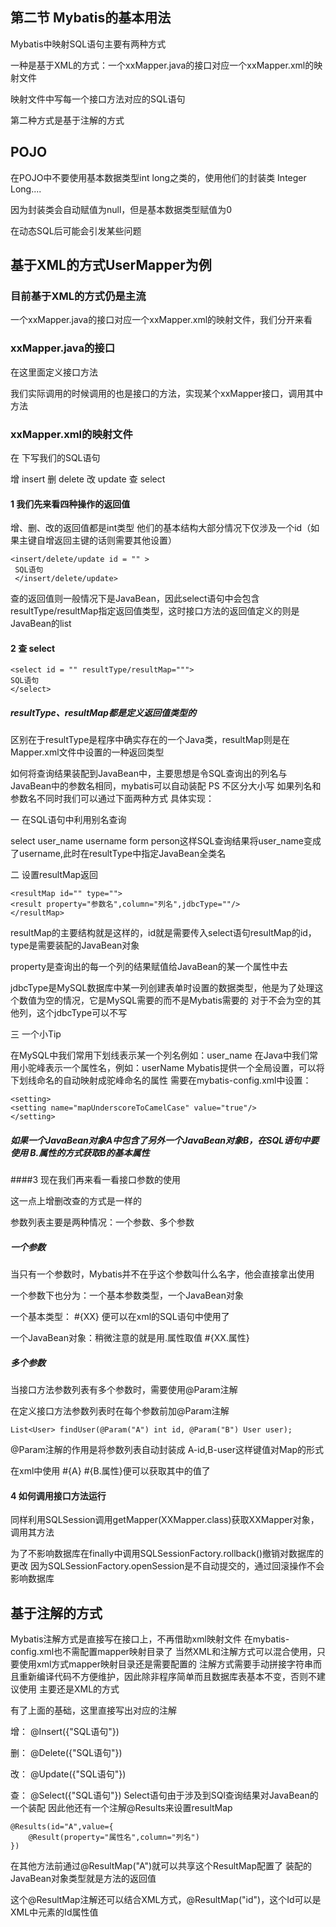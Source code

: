 ## 第二节 Mybatis的基本用法

Mybatis中映射SQL语句主要有两种方式

一种是基于XML的方式：一个xxMapper.java的接口对应一个xxMapper.xml的映射文件

映射文件中写每一个接口方法对应的SQL语句 

第二种方式是基于注解的方式

## POJO

在POJO中不要使用基本数据类型int long之类的，使用他们的封装类 Integer Long....

因为封装类会自动赋值为null，但是基本数据类型赋值为0

在动态SQL后可能会引发某些问题

## 基于XML的方式UserMapper为例

### 目前基于XML的方式仍是主流

一个xxMapper.java的接口对应一个xxMapper.xml的映射文件，我们分开来看

### xxMapper.java的接口

在这里面定义接口方法

我们实际调用的时候调用的也是接口的方法，实现某个xxMapper接口，调用其中方法


### xxMapper.xml的映射文件

在<mapper> </mapper>下写我们的SQL语句

增 insert 删 delete 改 update 查 select

#### 1 我们先来看四种操作的返回值

增、删、改的返回值都是int类型
他们的基本结构大部分情况下仅涉及一个id（如果主键自增返回主键的话则需要其他设置）

    <insert/delete/update id = "" >
     SQL语句
     </insert/delete/update>

查的返回值则一般情况下是JavaBean，因此select语句中会包含resultType/resultMap指定返回值类型，这时接口方法的返回值定义的则是JavaBean的list

#### 2 查 select

    <select id = "" resultType/resultMap=""">
    SQL语句
    </select>

##### resultType、resultMap都是定义返回值类型的
区别在于resultType是程序中确实存在的一个Java类，resultMap则是在Mapper.xml文件中设置的一种返回类型

如何将查询结果装配到JavaBean中，主要思想是令SQL查询出的列名与JavaBean中的参数名相同，mybatis可以自动装配
PS 不区分大小写
如果列名和参数名不同时我们可以通过下面两种方式
具体实现：

一 在SQL语句中利用别名查询

select user_name username form person这样SQL查询结果将user_name变成了username,此时在resultType中指定JavaBean全类名

二 设置resultMap返回

    <resultMap id="" type="">
    <result property="参数名",column="列名",jdbcType=""/>
    </resultMap>
  
resultMap的主要结构就是这样的，id就是需要传入select语句resultMap的id，type是需要装配的JavaBean对象

property是查询出的每一个列的结果赋值给JavaBean的某一个属性中去

jdbcType是MySQL数据库中某一列创建表单时设置的数据类型，他是为了处理这个数值为空的情况，它是MySQL需要的而不是Mybatis需要的
对于不会为空的其他列，这个jdbcType可以不写

三 一个小Tip

在MySQL中我们常用下划线表示某一个列名例如：user_name
在Java中我们常用小驼峰表示一个属性名，例如：userName
Mybatis提供一个全局设置，可以将下划线命名的自动映射成驼峰命名的属性
需要在mybatis-config.xml中设置：

    <setting>
    <setting name="mapUnderscoreToCamelCase" value="true"/>
    </setting>
    
##### 如果一个JavaBean对象A中包含了另外一个JavaBean对象B，在SQL语句中要使用 B.属性的方式获取B的基本属性

####3 现在我们再来看一看接口参数的使用

这一点上增删改查的方式是一样的

参数列表主要是两种情况：一个参数、多个参数

##### 一个参数
当只有一个参数时，Mybatis并不在乎这个参数叫什么名字，他会直接拿出使用

一个参数下也分为：一个基本参数类型，一个JavaBean对象

一个基本类型： #{XX} 便可以在xml的SQL语句中使用了

一个JavaBean对象：稍微注意的就是用.属性取值 #{XX.属性}

##### 多个参数

当接口方法参数列表有多个参数时，需要使用@Param注解

在定义接口方法参数列表时在每个参数前加@Param注解

    List<User> findUser(@Param("A") int id, @Param("B") User user);
    
@Param注解的作用是将参数列表自动封装成 A-id,B-user这样键值对Map的形式

在xml中使用 #{A} #{B.属性}便可以获取其中的值了

#### 4 如何调用接口方法运行

同样利用SQLSession调用getMapper(XXMapper.class)获取XXMapper对象，调用其方法

为了不影响数据库在finally中调用SQLSessionFactory.rollback()撤销对数据库的更改
因为SQLSessionFactory.openSession是不自动提交的，通过回滚操作不会影响数据库

## 基于注解的方式

Mybatis注解方式是直接写在接口上，不再借助xml映射文件
在mybatis-config.xml也不需配置mapper映射目录了
当然XML和注解方式可以混合使用，只要使用xml方式mapper映射目录还是需要配置的
注解方式需要手动拼接字符串而且重新编译代码不方便维护，因此除非程序简单而且数据库表基本不变，否则不建议使用
主要还是XML的方式

有了上面的基础，这里直接写出对应的注解

增： @Insert({"SQL语句"})

删： @Delete({"SQL语句"})

改： @Update({"SQL语句"})

查： @Select({"SQL语句"})
    Select语句由于涉及到SQl查询结果对JavaBean的一个装配
    因此他还有一个注解@Results来设置resultMap
    
    @Results(id="A",value={
        @Result(property="属性名",column="列名")
    })
    
在其他方法前通过@ResultMap("A")就可以共享这个ResultMap配置了
装配的JavaBean对象类型就是方法的返回值
   
这个@ResultMap注解还可以结合XML方式，@ResultMap("id")，这个Id可以是XML中<resultMap>元素的Id属性值
